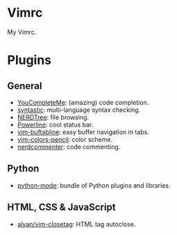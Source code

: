 Vimrc
=====

My Vimrc.

# Plugins

## General

 - [YouCompleteMe](https://github.com/valloric/youcompleteme): (amazing) code completion.
 - [syntastic](https://github.com/vim-syntastic/syntastic): multi-language syntax checking.
 - [NERDTree](https://github.com/scrooloose/nerdtree): file browsing.
 - [Powerline](https://github.com/Lokaltog/powerline): cool status bar.
 - [vim-buftabline](https://github.com/ap/vim-buftabline): easy buffer navigation in tabs.
 - [vim-colors-pencil](https://github.com/reedes/vim-colors-pencil): color scheme.
 - [nerdcommenter](https://github.com/scrooloose/nerdcommenter): code commenting.


## Python

 - [python-mode](https://github.com/python-mode/python-mode): bundle of Python plugins and libraries.

## HTML, CSS & JavaScript

 - [alvan/vim-closetag](https://github.com/alvan/vim-closetag): HTML tag autoclose.

